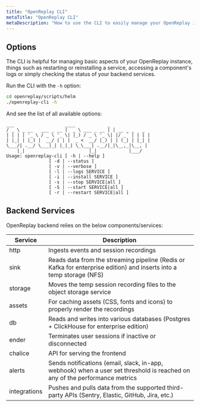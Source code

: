 ```yaml
---
title: "OpenReplay CLI"
metaTitle: "OpenReplay CLI"
metaDescription: "How to use the CLI to easily manage your OpenReplay instance."
---
```


## Options

The CLI is helpful for managing basic aspects of your OpenReplay instance, things such as restarting or reinstalling a service, accessing a component's logs or simply checking the status of your backend services.

Run the CLI with the `-h` option:

```bash
cd openreplay/scripts/helm
./openreplay-cli -h
```

And see the list of all available options:

```shellsession
___                   ____            _
/ _ \ _ __   ___ _ __ |  _ \ ___ _ __ | | __ _ _   _
| | | | '_ \ / _ \ '_ \| |_) / _ \ '_ \| |/ _` | | | |
| |_| | |_) |  __/ | | |  _ <  __/ |_) | | (_| | |_| |
\___/| .__/ \___|_| |_|_| \_\___| .__/|_|\__,_|\__, |
    |_|                        |_|            |___/
Usage: openreplay-cli [ -h | --help ]
                [ -d | --status ]
                [ -v | --verbose ]
                [ -l | --logs SERVICE ]
                [ -i | --install SERVICE ]
                [ -s | --stop SERVICE|all ]
                [ -S | --start SERVICE|all ]
                [ -r | --restart SERVICE|all ]
```

## Backend Services

OpenReplay backend relies on the below components/services:

| Service | Description |
|---------|-------------|
| http | Ingests events and session recordings |
| sink | Reads data from the streaming pipeline (Redis or Kafka for enterprise edition) and inserts into a temp storage (NFS) |
| storage | Moves the temp session recording files to the object storage service |
| assets | For caching assets (CSS, fonts and icons) to properly render the recordings |
| db | Reads and writes into various databases (Postgres + ClickHouse for enterprise edition) |
| ender | Terminates user sessions if inactive or disconnected |
| chalice | API for serving the frontend |
| alerts | Sends notifications (email, slack, in-app, webhook) when a user set threshold is reached on any of the performance metrics |
| integrations |  Pushes and pulls data from the supported third-party APIs (Sentry, Elastic, GitHub, Jira, etc.) |
